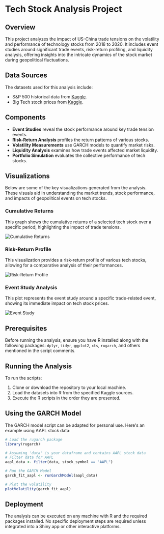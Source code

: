 # Tech Stock Analysis Project

## Overview

This project analyzes the impact of US-China trade tensions on the volatility and performance of technology stocks from 2018 to 2020. It includes event studies around significant trade events, risk-return profiling, and liquidity analysis, offering insights into the intricate dynamics of the stock market during geopolitical fluctuations.

## Data Sources

The datasets used for this analysis include:

- S&P 500 historical data from [Kaggle](https://www.kaggle.com/datasets/henryhan117/sp-500-historical-data).
- Big Tech stock prices from [Kaggle](https://www.kaggle.com/datasets/evangower/big-tech-stock-prices).

## Components

- **Event Studies** reveal the stock performance around key trade tension events.
- **Risk-Return Analysis** profiles the return patterns of various stocks.
- **Volatility Measurements** use GARCH models to quantify market risks.
- **Liquidity Analysis** examines how trade events affected market liquidity.
- **Portfolio Simulation** evaluates the collective performance of tech stocks.

## Visualizations

Below are some of the key visualizations generated from the analysis. These visuals aid in understanding the market trends, stock performance, and impacts of geopolitical events on tech stocks.

### Cumulative Returns

This graph shows the cumulative returns of a selected tech stock over a specific period, highlighting the impact of trade tensions.

![Cumulative Returns](/path/to/AAPL_Cumulative_Returns_With_Trade_Tension_Period.png)

### Risk-Return Profile

This visualization provides a risk-return profile of various tech stocks, allowing for a comparative analysis of their performances.

![Risk-Return Profile](/path/to/Risk-Return_Profile_for_Stocks.png)

### Event Study Analysis

This plot represents the event study around a specific trade-related event, showing its immediate impact on tech stock prices.

![Event Study](/path/to/event_study_Tariffs_on_$34B_Chinese_Goods.png)

## Prerequisites

Before running the analysis, ensure you have R installed along with the following packages: `dplyr`, `tidyr`, `ggplot2`, `xts`, `rugarch`, and others mentioned in the script comments.

## Running the Analysis

To run the scripts:

1. Clone or download the repository to your local machine.
2. Load the datasets into R from the specified Kaggle sources.
3. Execute the R scripts in the order they are presented.

## Using the GARCH Model

The GARCH model script can be adapted for personal use. Here's an example using AAPL stock data:

```R
# Load the rugarch package
library(rugarch)

# Assuming 'data' is your dataframe and contains AAPL stock data
# Filter data for AAPL
aapl_data <- filter(data, stock_symbol == "AAPL")

# Run the GARCH Model
garch_fit_aapl <- runGarchModel(aapl_data)

# Plot the volatility
plotVolatility(garch_fit_aapl)
```

## Deployment

The analysis can be executed on any machine with R and the required packages installed. No specific deployment steps are required unless integrated into a Shiny app or other interactive platforms.
